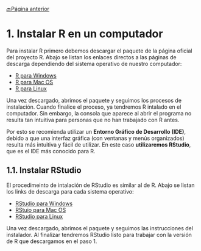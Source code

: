 [:back:Página anterior](introduccion_uso_R.md)
# 1. Instalar R en un computador
Para instalar R primero debemos descargar el paquete de la página oficial del proyecto R. Abajo se listan los enlaces directos a las páginas de descarga dependiendo del sistema operativo de nuestro computador:

- [R para Windows](https://www.icesi.edu.co/CRAN/bin/windows/base/R-4.0.2-win.exe)
- [R para Mac OS](https://www.icesi.edu.co/CRAN/bin/macosx/R-4.0.2.pkg)
- [R para Linux](https://www.icesi.edu.co/CRAN/bin/linux/)

Una vez descargado, abrimos el paquete y seguimos los procesos de instalación. Cuando finalice el proceso, ya tendremos R intalado en el computador. Sin embargo, la consola que aparece al abrir el programa no resulta tan intuitiva para personas que no han trabajado con R antes.

Por esto se recomienda utilizar un **Entorno Gráfico de Desarrollo (IDE)**, debido a que una interfaz gráfica (con ventanas y menús organizados) resulta más intuitiva y fácil de utilizar. En este caso **utilizaremos RStudio**, que es el IDE más conocido para R.

## 1.1. Instalar RStudio
El procedimeinto de intalación de RStudio es similar al de R. Abajo se listan los links de descarga para cada sistema operativo:

- [RStudio para Windows](https://download1.rstudio.org/desktop/windows/RStudio-1.3.1056.exe)
- [RStuio para Mac OS](https://download1.rstudio.org/desktop/macos/RStudio-1.3.1056.dmg)
- [RStudio para Linux]( https://rstudio.com/products/rstudio/download/#download)

Una vez descargado, abrimos el paquete y seguimos las instrucciones del instalador. Al finalizar tendremos RStudio listo para trabajar con la versión de R que descargamos en el paso 1.
